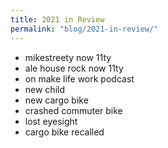 ```yaml
---
title: 2021 in Review
permalink: "blog/2021-in-review/"
---
```


- mikestreety now 11ty
- ale house rock now 11ty
- on make life work podcast
- new child
- new cargo bike
- crashed commuter bike
- lost eyesight
- cargo bike recalled
